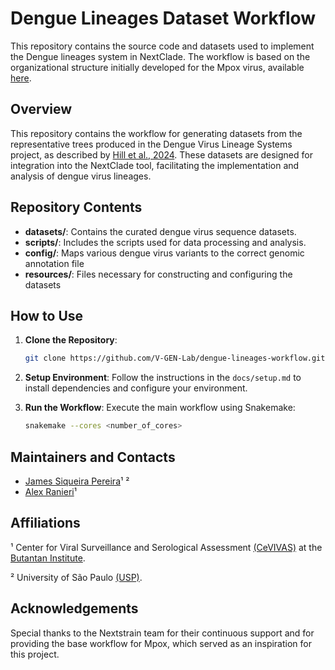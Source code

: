 # Dengue Lineages Dataset Workflow

This repository contains the source code and datasets used to implement the Dengue lineages system in NextClade. The workflow is based on the organizational structure initially developed for the Mpox virus, available [here](https://github.com/nextstrain/mpox/tree/master/nextclade).

## Overview

This repository contains the workflow for generating datasets from the representative trees produced in the Dengue Virus Lineage Systems project, as described by [Hill et al., 2024](https://doi.org/10.1101/2024.05.16.24307504). These datasets are designed for integration into the NextClade tool, facilitating the implementation and analysis of dengue virus lineages.

## Repository Contents

- **datasets/**: Contains the curated dengue virus sequence datasets.
- **scripts/**: Includes the scripts used for data processing and analysis.
- **config/**: Maps various dengue virus variants to the correct genomic annotation file
- **resources/**: Files necessary for constructing and configuring the datasets

## How to Use

1. **Clone the Repository**:
   ```bash
   git clone https://github.com/V-GEN-Lab/dengue-lineages-workflow.git
   ```
2. **Setup Environment**:
   Follow the instructions in the `docs/setup.md` to install dependencies and configure your environment.

3. **Run the Workflow**:
   Execute the main workflow using Snakemake:
   ```bash
   snakemake --cores <number_of_cores>
   ```

## Maintainers and Contacts

- [James Siqueira Pereira](https://github.com/jamessiqueirap)¹ ²
- [Alex Ranieri](https://github.com/alex-ranieri)¹

## Affiliations

¹ Center for Viral Surveillance and Serological Assessment [(CeVIVAS)](https://bv.fapesp.br/en/auxilios/110575/continuous-improvement-of-vaccines-center-for-viral-surveillance-and-serological-assessment-cevivas/) at the [Butantan Institute](https://en.butantan.gov.br/).

² University of São Paulo [(USP)](https://www5.usp.br/english/institutional/).


## Acknowledgements

Special thanks to the Nextstrain team for their continuous support and for providing the base workflow for Mpox, which served as an inspiration for this project.
